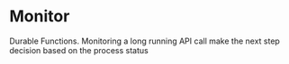 # Monitor
Durable Functions. Monitoring a long running API call make the next step decision based on the process status
